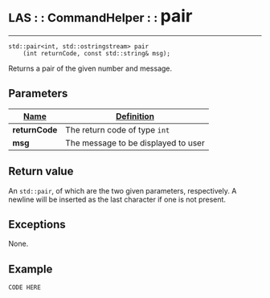 # <span style="font-size:smaller;">LAS : : CommandHelper : : </span><span style="font-size:larger;">pair</span>

***

```
std::pair<int, std::ostringstream> pair
    (int returnCode, const std::string& msg);
```

Returns a pair of the given number and message.

## Parameters
| <u>Name</u>       | <u>Definition</u> |
| ----------------- | ------------- |
| **returnCode**    | The return code of type `int` |
| **msg**           | The message to be displayed to user |

## Return value
An `std::pair`, of which are the two given parameters, respectively. A newline will be inserted as the last character if one is not present.

## Exceptions
None.

## Example
```
CODE HERE
```